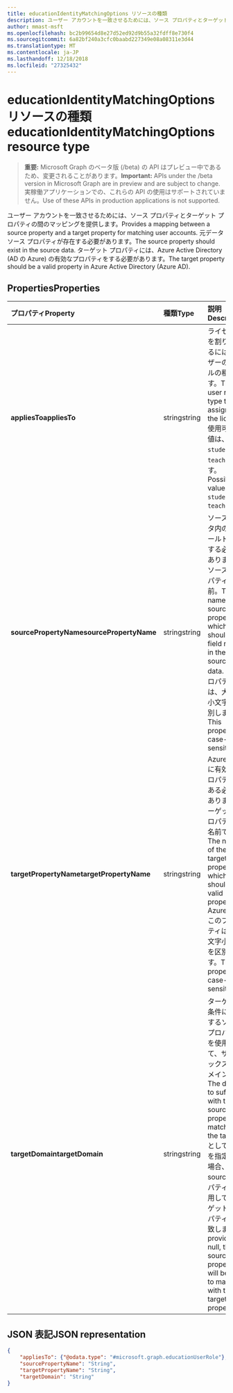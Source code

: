 ```yaml
---
title: educationIdentityMatchingOptions リソースの種類
description: ユーザー アカウントを一致させるためには、ソース プロパティとターゲット プロパティの間のマッピングを提供します。 元データ ソース プロパティが存在する必要があります。 ターゲット プロパティには、Azure Active Directory (AD の Azure) の有効なプロパティをする必要があります。
author: mmast-msft
ms.openlocfilehash: bc2b99654d8e27d52ed92d9b55a32fdff8e730f4
ms.sourcegitcommit: 6a82bf240a3cfc0baabd227349e08a08311e3d44
ms.translationtype: MT
ms.contentlocale: ja-JP
ms.lasthandoff: 12/18/2018
ms.locfileid: "27325432"
---
```

# <a name="educationidentitymatchingoptions-resource-type"></a><span data-ttu-id="09441-105">educationIdentityMatchingOptions リソースの種類</span><span class="sxs-lookup"><span data-stu-id="09441-105">educationIdentityMatchingOptions resource type</span></span>

> <span data-ttu-id="09441-106">**重要:** Microsoft Graph のベータ版 (/beta) の API はプレビュー中であるため、変更されることがあります。</span><span class="sxs-lookup"><span data-stu-id="09441-106">**Important:** APIs under the /beta version in Microsoft Graph are in preview and are subject to change.</span></span> <span data-ttu-id="09441-107">実稼働アプリケーションでの、これらの API の使用はサポートされていません。</span><span class="sxs-lookup"><span data-stu-id="09441-107">Use of these APIs in production applications is not supported.</span></span>

<span data-ttu-id="09441-108">ユーザー アカウントを一致させるためには、ソース プロパティとターゲット プロパティの間のマッピングを提供します。</span><span class="sxs-lookup"><span data-stu-id="09441-108">Provides a mapping between a source property and a target property for matching user accounts.</span></span> <span data-ttu-id="09441-109">元データ ソース プロパティが存在する必要があります。</span><span class="sxs-lookup"><span data-stu-id="09441-109">The source property should exist in the source data.</span></span> <span data-ttu-id="09441-110">ターゲット プロパティには、Azure Active Directory (AD の Azure) の有効なプロパティをする必要があります。</span><span class="sxs-lookup"><span data-stu-id="09441-110">The target property should be a valid property in Azure Active Directory (Azure AD).</span></span>

## <a name="properties"></a><span data-ttu-id="09441-111">Properties</span><span class="sxs-lookup"><span data-stu-id="09441-111">Properties</span></span>

| <span data-ttu-id="09441-112">プロパティ</span><span class="sxs-lookup"><span data-stu-id="09441-112">Property</span></span> | <span data-ttu-id="09441-113">種類</span><span class="sxs-lookup"><span data-stu-id="09441-113">Type</span></span> | <span data-ttu-id="09441-114">説明</span><span class="sxs-lookup"><span data-stu-id="09441-114">Description</span></span> |
|:-|:-|:-|
| <span data-ttu-id="09441-115">**appliesTo**</span><span class="sxs-lookup"><span data-stu-id="09441-115">**appliesTo**</span></span> | <span data-ttu-id="09441-116">string</span><span class="sxs-lookup"><span data-stu-id="09441-116">string</span></span> |  <span data-ttu-id="09441-117">ライセンスを割り当てるにはユーザーのロールの種類です。</span><span class="sxs-lookup"><span data-stu-id="09441-117">The user role type to assign to the license.</span></span> <span data-ttu-id="09441-118">使用可能な値は、`student`、`teacher` です。</span><span class="sxs-lookup"><span data-stu-id="09441-118">Possible values are: `student`, `teacher`.</span></span>      |
| <span data-ttu-id="09441-119">**sourcePropertyName**</span><span class="sxs-lookup"><span data-stu-id="09441-119">**sourcePropertyName**</span></span> | <span data-ttu-id="09441-120">string</span><span class="sxs-lookup"><span data-stu-id="09441-120">string</span></span> |  <span data-ttu-id="09441-121">ソース データ内のフィールド名をする必要があります、ソース プロパティの名前。</span><span class="sxs-lookup"><span data-stu-id="09441-121">The name of the source property, which should be a field name in the source data.</span></span> <span data-ttu-id="09441-122">このプロパティは、大文字小文字を区別します。</span><span class="sxs-lookup"><span data-stu-id="09441-122">This property is case-sensitive.</span></span>        |
| <span data-ttu-id="09441-123">**targetPropertyName**</span><span class="sxs-lookup"><span data-stu-id="09441-123">**targetPropertyName**</span></span> | <span data-ttu-id="09441-124">string</span><span class="sxs-lookup"><span data-stu-id="09441-124">string</span></span> |  <span data-ttu-id="09441-125">Azure AD に有効なプロパティである必要がありますターゲット プロパティの名前です。</span><span class="sxs-lookup"><span data-stu-id="09441-125">The name of the target property, which should be a valid property in Azure AD.</span></span> <span data-ttu-id="09441-126">このプロパティは、大文字小文字を区別します。</span><span class="sxs-lookup"><span data-stu-id="09441-126">This property is case-sensitive.</span></span>     |
| <span data-ttu-id="09441-127">**targetDomain**</span><span class="sxs-lookup"><span data-stu-id="09441-127">**targetDomain**</span></span> | <span data-ttu-id="09441-128">string</span><span class="sxs-lookup"><span data-stu-id="09441-128">string</span></span> |  <span data-ttu-id="09441-129">ターゲット条件に一致するソース プロパティを使用して、サフィックスをドメイン。</span><span class="sxs-lookup"><span data-stu-id="09441-129">The domain to suffix with the source property to match on the target.</span></span> <span data-ttu-id="09441-130">として null を指定した場合、source プロパティを使用してターゲット プロパティと一致します。</span><span class="sxs-lookup"><span data-stu-id="09441-130">If provided as null,  the source property will be used to match with the target property.</span></span>        |

## <a name="json-representation"></a><span data-ttu-id="09441-131">JSON 表記</span><span class="sxs-lookup"><span data-stu-id="09441-131">JSON representation</span></span>
<!-- {
  "blockType": "resource",
  "optionalProperties": [

  ],
  "@odata.type": "#microsoft.graph.educationIdentityMatchingOptions"
}-->

```json
{
    "appliesTo": {"@odata.type": "#microsoft.graph.educationUserRole"},
    "sourcePropertyName": "String",
    "targetPropertyName": "String",
    "targetDomain": "String"
}
```
